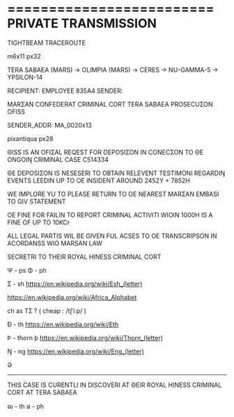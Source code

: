 
=========================
PRIVATE TRANSMISSION 
=========================

TIGHTBEAM TRACEROUTE

m6x11 px32


TERA SABAEA (MARS)
-> OLIMPIA (MARS)
-> CERES
-> NU-GAMMA-5
-> YPSILON-14

RECIPIENT: EMPLOYEE 835A4
SENDER: 

MARƩAN CONFEDERAT
CRIMINAL CORT
TERA SABAEA
PROSECUƩON OFISS

SENDER_ADDR: 
MA_0020x13

pixantiqua px28

ΘISS IS AN OFIƩAL REQEST
FOR DEPOSIƩON IN
CONECƩON TO ΘE ONGOIŊ
CRIMINAL CASE C514334

ΘE DEPOSIƩON IS NESESERI
TO OBTAIN RELEVENT
TESTIMONI REGARDIŊ EVENTS
LEEDIN UP TO OE INSIDENT
AROUND 2452Y + 7852H

WE IMPLORE YU TO PLEASE
RETURN TO OE NEAREST
MARƩAN EMBASI TO GIV
STATEMENT

OE FINE FOR FAILIN TO
REPORT CRIMINAL
ACTIVITI WIOIN 1000H
IS A FINE OF UP TO
10KCr

ALL LEGAL PARTIS WIL BE
GIVEN FUL ACSES TO OE
TRANSCRIPSON IN
ACORDANSS WIO MARSAN
LAW

SECRETRI TO THEIR ROYAL
HINESS CRIMINAL CORT


Ψ - ps
Φ - ph


Ʃ - sh
https://en.wikipedia.org/wiki/Esh_(letter)

https://en.wikipedia.org/wiki/Africa_Alphabet



ch as TƩ ?
( cheap : /t‍ʃˈiːp/ ) 


Ð - th
https://en.wikipedia.org/wiki/Eth

Þ - thorn
þ
https://en.wikipedia.org/wiki/Thorn_(letter)


Ŋ - ng
https://en.wikipedia.org/wiki/Eng_(letter)


Ə


-------------


THIS CASE IS CURENTLI
IN DISCOVERI 
AT ΘEIR ROYAL
HINESS CRIMINAL CORT
AT TERA SABAEA


ឍ - th
ផ - ph